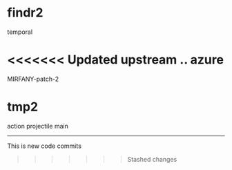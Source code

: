 # findr2

temporal

<<<<<<< Updated upstream
..
azure
=======
MIRFANY-patch-2

# tmp2

action projectile
main

---

This is new code commits
>>>>>>> Stashed changes
